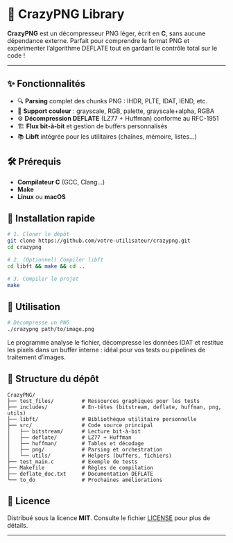 # 🚀 CrazyPNG Library

**CrazyPNG** est un décompresseur PNG léger, écrit en **C**, sans aucune dépendance externe. Parfait pour comprendre le format PNG et expérimenter l’algorithme DEFLATE tout en gardant le contrôle total sur le code !

---

## ✨ Fonctionnalités

* 🔍 **Parsing** complet des chunks PNG : IHDR, PLTE, IDAT, IEND, etc.
* 🎨 **Support couleur** : grayscale, RGB, palette, grayscale+alpha, RGBA
* ⚙️ **Décompression DEFLATE** (LZ77 + Huffman) conforme au RFC-1951
* 🏗️ **Flux bit-à-bit** et gestion de buffers personnalisés
* 📚 **Libft** intégrée pour les utilitaires (chaînes, mémoire, listes…)

## 🛠️ Prérequis

* **Compilateur C** (GCC, Clang…)
* **Make**
* **Linux** ou **macOS**

## 🚀 Installation rapide

```bash
# 1. Cloner le dépôt
git clone https://github.com/votre-utilisateur/crazypng.git
cd crazypng

# 2. (Optionnel) Compiler libft
cd libft && make && cd ..

# 3. Compiler le projet
make
```

## 🎯 Utilisation

```bash
# Décompresse un PNG
./crazypng path/to/image.png
```

Le programme analyse le fichier, décompresse les données IDAT et restitue les pixels dans un buffer interne : idéal pour vos tests ou pipelines de traitement d’images.

## 📂 Structure du dépôt

```
CrazyPNG/
├── test_files/         # Ressources graphiques pour les tests
├── includes/           # En-têtes (bitstream, deflate, huffman, png, utils)
├── libft/              # Bibliothèque utilitaire personnelle
├── src/                # Code source principal
│   ├── bitstream/      # Lecture bit-à-bit
│   ├── deflate/        # LZ77 + Huffman
│   ├── huffman/        # Tables et décodage
│   ├── png/            # Parsing et orchestration
│   └── utils/          # Helpers (buffers, fichiers)
├── test_main.c         # Exemple de tests
├── Makefile            # Règles de compilation
├── deflate_doc.txt     # Documentation DEFLATE
└── to_do               # Prochaines améliorations
```

## 📜 Licence

Distribué sous la licence **MIT**. Consulte le fichier [LICENSE](LICENSE) pour plus de détails.

---
